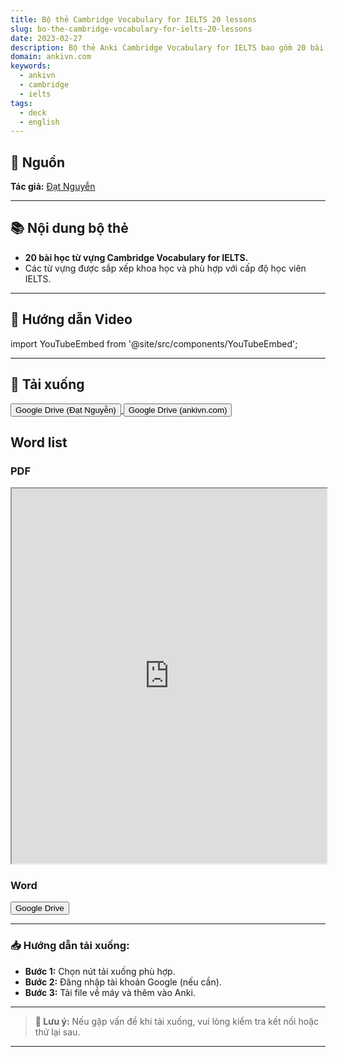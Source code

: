 ```yaml
---
title: Bộ thẻ Cambridge Vocabulary for IELTS 20 lessons
slug: bo-the-cambridge-vocabulary-for-ielts-20-lessons
date: 2023-02-27
description: Bộ thẻ Anki Cambridge Vocabulary for IELTS bao gồm 20 bài học từ vựng được biên soạn chi tiết và đầy đủ.
domain: ankivn.com
keywords:
  - ankivn
  - cambridge
  - ielts
tags:
  - deck
  - english
---
```


<!--truncate-->

## 📖 **Nguồn**  
**Tác giả:** [Đạt Nguyễn](https://youtu.be/iSER0Idq-F8)  

---

## 📚 **Nội dung bộ thẻ**  

- **20 bài học từ vựng Cambridge Vocabulary for IELTS.**  
- Các từ vựng được sắp xếp khoa học và phù hợp với cấp độ học viên IELTS.  

---

## 🎥 **Hướng dẫn Video**

import YouTubeEmbed from '@site/src/components/YouTubeEmbed';

<YouTubeEmbed videoId="iSER0Idq-F8" />

---

## 🔗 **Tải xuống**

<div style={{display: 'flex', justifyContent: 'left', gap: '20px'}}>
  <a href="https://drive.google.com/drive/folders/0ByVh8f6TFdtPM1dsWGRoVUNQVjA?resourcekey=0-LzzuynxLspFUtsf4qicUHA&usp=sharing" target="_blank">
    <button class="buttonPrimary" type="button">Google Drive (Đạt Nguyễn)</button>
  </a>

 <a href="https://drive.google.com/drive/folders/1-waZ66SkYaHBMPmVevUDX4iqgctgKDFV?usp=sharing" target="_blank">
    <button class="buttonPrimary" type="button">Google Drive (ankivn.com)</button>
  </a>
</div>

## Word list 

### PDF 

<iframe 
  src="https://drive.google.com/file/d/1-wIrhKwyJCsKj1uVnjw6RBtTUE6-u8ZB/preview" 
  width="100%" 
  height="600px" 
  style={{ border: 'none' }}>
</iframe>

### Word

<div style={{display: 'flex', justifyContent: 'left', gap: '20px'}}> <a href="https://docs.google.com/document/d/1-w6nIDR1KYom1u2_jYFvN7oNgmSdOYYL/edit?usp=sharing&ouid=117563252937742040116&rtpof=true&sd=true"> <button class="buttonPrimary" type="button">Google Drive</button> </a> </div>


---

### 📥 **Hướng dẫn tải xuống:**  
- **Bước 1:** Chọn nút tải xuống phù hợp.  
- **Bước 2:** Đăng nhập tài khoản Google (nếu cần).  
- **Bước 3:** Tải file về máy và thêm vào Anki.  

---

> **📌 Lưu ý:** Nếu gặp vấn đề khi tải xuống, vui lòng kiểm tra kết nối hoặc thử lại sau.

---

